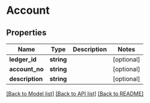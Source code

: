 # Account

## Properties
Name | Type | Description | Notes
------------ | ------------- | ------------- | -------------
**ledger_id** | **string** |  | [optional] 
**account_no** | **string** |  | [optional] 
**description** | **string** |  | [optional] 

[[Back to Model list]](../README.md#documentation-for-models) [[Back to API list]](../README.md#documentation-for-api-endpoints) [[Back to README]](../README.md)


